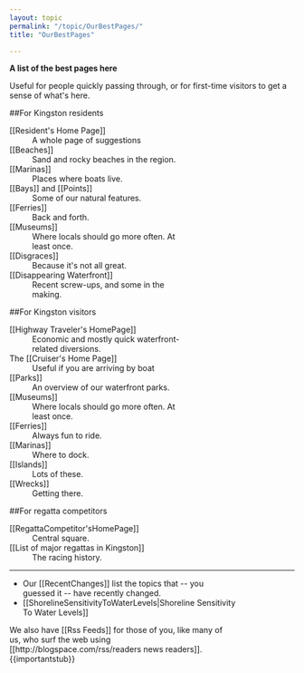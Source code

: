 ```yaml
---
layout: topic
permalink: "/topic/OurBestPages/"
title: "OurBestPages"

---
```


<strong>A  list of the best pages here</strong>

Useful for people quickly passing through, or for first-time visitors to get a sense of what's here.

<div class="floatleft" style="width:310px;padding:0 7px 0 0;">
##For Kingston residents
<dl>
 <dt>[[Resident's Home Page]]</dt><dd>A whole page of suggestions</dd>
 <dt>[[Beaches]]</dt> <dd>Sand and rocky beaches in the region.    </dd>
 <dt>[[Marinas]]</dt> <dd>Places where boats live.  </dd>
 <dt>[[Bays]] and [[Points]]</dt> <dd>Some of our natural features.   </dd>
 <dt>[[Ferries]]</dt> <dd>Back and forth.</dd>
 <dt>[[Museums]]</dt> <dd> Where locals should go more often.  At least once.</dd>
 <dt>[[Disgraces]]</dt> <dd>Because it's not all great.</dd>
 <dt>[[Disappearing Waterfront]]</dt><dd>Recent screw-ups, and some in the making.</dd>
</dl></div>
<div class="floatleft" style="width:310px;padding:0 7px 0 0;">
##For Kingston visitors
<dl>
 <dt>[[Highway Traveler's HomePage]]</dt><dd>Economic and mostly quick waterfront-related diversions.</dd>
 <dt>The [[Cruiser's Home Page]]</dt><dd>Useful if you are arriving by boat</dd>
 <dt>[[Parks]]</dt> <dd>An overview of our waterfront parks.</dd>
 <dt>[[Museums]]</dt> <dd> Where locals should go more often.  At least once.   </dd>
 <dt>[[Ferries]]</dt> <dd>Always fun to ride.  </dd>
 <dt>[[Marinas]]</dt> <dd>Where to dock.  </dd>
 <dt>[[Islands]]</dt> <dd>Lots of these.   </dd>
 <dt>[[Wrecks]]</dt> <dd>Getting there.   </dd>
</dl>
</div>
<div class="floatleft" style="width:310px;padding:0 7px 0 0;">
##For regatta competitors
<dl>
 <dt>[[RegattaCompetitor'sHomePage]]</dt> <dd>Central square.  </dd>
 <dt>[[List of major regattas in Kingston]]</dt> <dd>The racing history.  </dd>
</dl>
</div>

----

<div class="clearboth floatleft" style="width:400;padding:0 7px 0 0;">
<ul>
<li> Our [[RecentChanges]] list the topics that -- you guessed it -- have recently changed.

<li> <NEW=2453892>  [[ShorelineSensitivityToWaterLevels|Shoreline Sensitivity To Water Levels]]
</ul>
We also have [[Rss Feeds]] for those of you, like many of us, who surf the web using [[http://blogspace.com/rss/readers news readers]].
</div>
<div class="clearboth"></div>
{{importantstub}}

